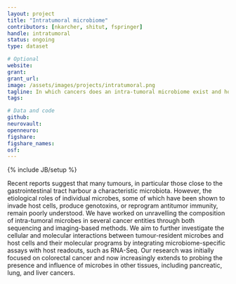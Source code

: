 ```yaml
---
layout: project
title: "Intratumoral microbiome"
contributors: [nkarcher, shitut, fspringer]
handle: intratumoral
status: ongoing
type: dataset

# Optional
website:
grant:
grant_url:
image: /assets/images/projects/intratumoral.png
tagline: In which cancers does an intra-tumoral microbiome exist and how does it interact with other cellular and molecular features of the tumour and its microenvironment?  
tags: 

# Data and code
github: 
neurovault:
openneuro:
figshare:
figshare_names:
osf:
---
```

{% include JB/setup %}

Recent reports suggest that many tumours, in particular those close to the gastrointestinal tract harbour a characteristic microbiota. However, the etiological roles of individual microbes, some of which have been shown to invade host cells, produce genotoxins, or reprogram antitumor immunity, remain poorly understood. We have worked on unravelling the composition of intra-tumoral microbes in several cancer entities through both sequencing and imaging-based methods. We aim to further investigate the cellular and molecular interactions  between tumour-resident microbes and host cells and their molecular programs by integrating microbiome-specific assays with host readouts, such as RNA-Seq. Our research was initially focused on colorectal cancer and now increasingly extends to probing the presence and influence of microbes in other tissues, including pancreatic, lung, and liver cancers.
